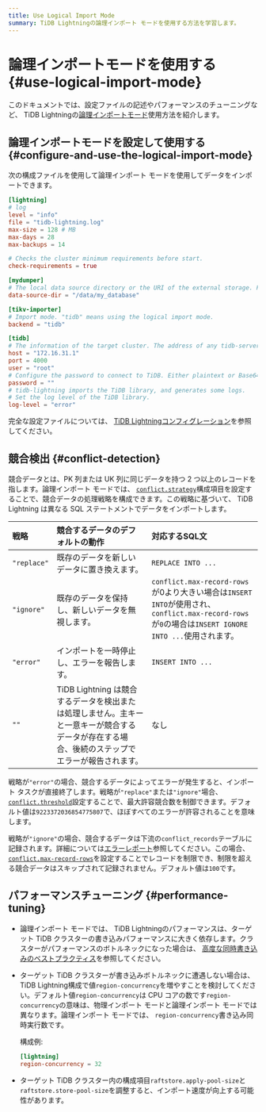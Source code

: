 ```yaml
---
title: Use Logical Import Mode
summary: TiDB Lightningの論理インポート モードを使用する方法を学習します。
---
```


# 論理インポートモードを使用する {#use-logical-import-mode}

このドキュメントでは、設定ファイルの記述やパフォーマンスのチューニングなど、 TiDB Lightningの[論理インポートモード](/tidb-lightning/tidb-lightning-logical-import-mode.md)使用方法を紹介します。

## 論理インポートモードを設定して使用する {#configure-and-use-the-logical-import-mode}

次の構成ファイルを使用して論理インポート モードを使用してデータをインポートできます。

```toml
[lightning]
# log
level = "info"
file = "tidb-lightning.log"
max-size = 128 # MB
max-days = 28
max-backups = 14

# Checks the cluster minimum requirements before start.
check-requirements = true

[mydumper]
# The local data source directory or the URI of the external storage. For more information about the URI of the external storage, see https://docs.pingcap.com/tidb/v6.6/backup-and-restore-storages#uri-format.
data-source-dir = "/data/my_database"

[tikv-importer]
# Import mode. "tidb" means using the logical import mode.
backend = "tidb"

[tidb]
# The information of the target cluster. The address of any tidb-server from the cluster.
host = "172.16.31.1"
port = 4000
user = "root"
# Configure the password to connect to TiDB. Either plaintext or Base64 encoded.
password = ""
# tidb-lightning imports the TiDB library, and generates some logs.
# Set the log level of the TiDB library.
log-level = "error"
```

完全な設定ファイルについては、 [TiDB Lightningコンフィグレーション](/tidb-lightning/tidb-lightning-configuration.md)を参照してください。

## 競合検出 {#conflict-detection}

競合データとは、PK 列または UK 列に同じデータを持つ 2 つ以上のレコードを指します。論理インポート モードでは、 [`conflict.strategy`](/tidb-lightning/tidb-lightning-configuration.md#tidb-lightning-task)構成項目を設定することで、競合データの処理戦略を構成できます。この戦略に基づいて、 TiDB Lightning は異なる SQL ステートメントでデータをインポートします。

| 戦略          | 競合するデータのデフォルトの動作                                                                | 対応するSQL文                                                                                                                  |
| :---------- | :------------------------------------------------------------------------------ | :------------------------------------------------------------------------------------------------------------------------ |
| `"replace"` | 既存のデータを新しいデータに置き換えます。                                                           | `REPLACE INTO ...`                                                                                                        |
| `"ignore"`  | 既存のデータを保持し、新しいデータを無視します。                                                        | `conflict.max-record-rows`が0より大きい場合は`INSERT INTO`が使用され、 `conflict.max-record-rows`が`0`の場合は`INSERT IGNORE INTO ...`使用されます。 |
| `"error"`   | インポートを一時停止し、エラーを報告します。                                                          | `INSERT INTO ...`                                                                                                         |
| `""`        | TiDB Lightning は競合するデータを検出または処理しません。主キーと一意キーが競合するデータが存在する場合、後続のステップでエラーが報告されます。 | なし                                                                                                                        |

戦略が`"error"`の場合、競合するデータによってエラーが発生すると、インポート タスクが直接終了します。戦略が`"replace"`または`"ignore"`場合、 [`conflict.threshold`](/tidb-lightning/tidb-lightning-configuration.md#tidb-lightning-task)設定することで、最大許容競合数を制御できます。デフォルト値は`9223372036854775807`で、ほぼすべてのエラーが許容されることを意味します。

戦略が`"ignore"`の場合、競合するデータは下流の`conflict_records`テーブルに記録されます。詳細については[エラーレポート](/tidb-lightning/tidb-lightning-error-resolution.md#error-report)参照してください。この場合、 [`conflict.max-record-rows`](/tidb-lightning/tidb-lightning-configuration.md#tidb-lightning-task)を設定することでレコードを制限でき、制限を超える競合データはスキップされて記録されません。デフォルト値は`100`です。

## パフォーマンスチューニング {#performance-tuning}

-   論理インポート モードでは、 TiDB Lightningのパフォーマンスは、ターゲット TiDB クラスターの書き込みパフォーマンスに大きく依存します。クラスターがパフォーマンスのボトルネックになった場合は、 [高度な同時書き込みのベストプラクティス](/best-practices/high-concurrency-best-practices.md)を参照してください。

-   ターゲット TiDB クラスターが書き込みボトルネックに遭遇しない場合は、 TiDB Lightning構成で値`region-concurrency`を増やすことを検討してください。デフォルト値`region-concurrency`は CPU コアの数です`region-concurrency`の意味は、物理インポート モードと論理インポート モードでは異なります。論理インポート モードでは、 `region-concurrency`書き込み同時実行数です。

    構成例:

    ```toml
    [lightning]
    region-concurrency = 32
    ```

-   ターゲット TiDB クラスター内の構成項目`raftstore.apply-pool-size`と`raftstore.store-pool-size`を調整すると、インポート速度が向上する可能性があります。
